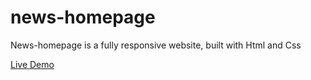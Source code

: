 # news-homepage
News-homepage is a fully responsive website, built with Html and Css

<a href='https://hanieh-mn.github.io/news-homepage/'>Live Demo<a>

